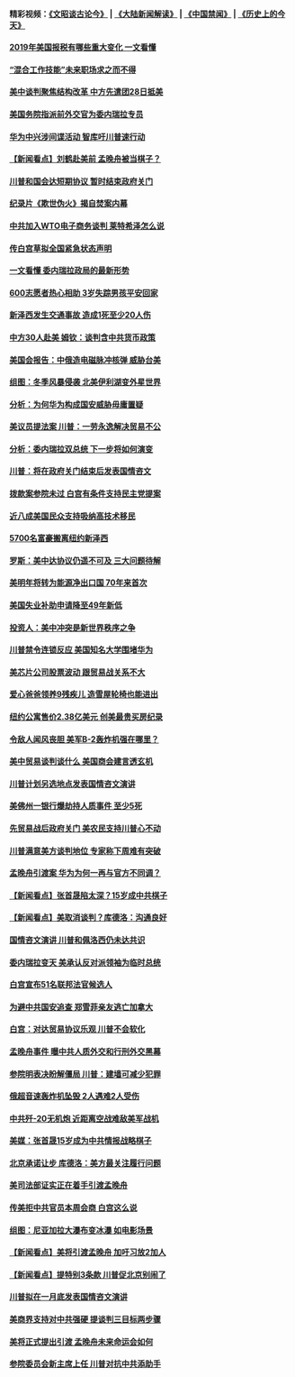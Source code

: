 #### 精彩视频：[《文昭谈古论今》](https://github.com/gfw-breaker/wenzhao/blob/master/README.md?t=01262130) | [《大陆新闻解读》](https://github.com/gfw-breaker/ntdtv-comedy/blob/master/README.md?t=01262130) | [《中国禁闻》](https://github.com/gfw-breaker/ntdtv-news/blob/master/README.md?t=01262130) | [《历史上的今天》](https://github.com/gfw-breaker/today-in-history/blob/master/README.md?t=01262130) 

#### [2019年美国报税有哪些重大变化 一文看懂](../pages/nsc412/n11004533.md?t=01262130) 

#### [“混合工作技能”未来职场求之而不得](../pages/nsc412/n11002310.md?t=01262130) 

#### [美中谈判聚焦结构改革 中方先遣团28日抵美](../pages/nsc412/n11003280.md?t=01262130) 

#### [美国务院指派前外交官为委内瑞拉专员](../pages/nsc412/n11002915.md?t=01262130) 

#### [华为中兴涉间谍活动 智库吁川普速行动](../pages/nsc412/n11002224.md?t=01262130) 

#### [【新闻看点】刘鹤赴美前 孟晚舟被当棋子？](../pages/nsc412/n11002303.md?t=01262130) 

#### [川普和国会达短期协议 暂时结束政府关门](../pages/nsc412/n11002604.md?t=01262130) 

#### [纪录片《欺世伪火》揭自焚案内幕](../pages/nsc412/n11002664.md?t=01262130) 

#### [中共加入WTO电子商务谈判 莱特希泽怎么说](../pages/nsc412/n11002384.md?t=01262130) 

#### [传白宫草拟全国紧急状态声明](../pages/nsc412/n11002553.md?t=01262130) 

#### [一文看懂 委内瑞拉政局的最新形势](../pages/nsc412/n11002529.md?t=01262130) 

#### [600志愿者热心相助 3岁失踪男孩平安回家](../pages/nsc412/n11001829.md?t=01262130) 

#### [新泽西发生交通事故 造成1死至少20人伤](../pages/nsc412/n11001578.md?t=01262130) 

#### [中方30人赴美 姆钦：谈判含中共货币政策](../pages/nsc412/n11000480.md?t=01262130) 

#### [美国会报告：中俄造电磁脉冲核弹 威胁台美](../pages/nsc412/n11001011.md?t=01262130) 

#### [组图：冬季风暴侵袭 北美伊利湖变外星世界](../pages/nsc412/n11000660.md?t=01262130) 

#### [分析：为何华为构成国安威胁毋庸置疑](../pages/nsc412/n10999862.md?t=01262130) 

#### [美议员提法案 川普：一劳永逸解决贸易不公](../pages/nsc412/n11000269.md?t=01262130) 

#### [分析：委内瑞拉双总统 下一步将如何演变](../pages/nsc412/n10999629.md?t=01262130) 

#### [川普：将在政府关门结束后发表国情咨文](../pages/nsc412/n11000030.md?t=01262130) 

#### [拨款案参院未过 白宫有条件支持民主党提案](../pages/nsc412/n10999946.md?t=01262130) 

#### [近八成美国民众支持吸纳高技术移民](../pages/nsc412/n10999709.md?t=01262130) 

#### [5700名富豪搬离纽约新泽西](../pages/nsc412/n10999915.md?t=01262130) 

#### [罗斯：美中达协议仍遥不可及 三大问题待解](../pages/nsc412/n10999637.md?t=01262130) 

#### [美明年将转为能源净出口国 70年来首次](../pages/nsc412/n10999710.md?t=01262130) 

#### [美国失业补助申请降至49年新低](../pages/nsc412/n10999698.md?t=01262130) 

#### [投资人：美中冲突是新世界秩序之争](../pages/nsc412/n10999607.md?t=01262130) 

#### [川普禁令连锁反应 美国知名大学围堵华为](../pages/nsc412/n10999500.md?t=01262130) 

#### [美芯片公司股票波动 跟贸易战关系不大](../pages/nsc412/n10999476.md?t=01262130) 

#### [爱心爸爸领养9残疾儿 造雪屋轮椅也能进出](../pages/nsc412/n10999179.md?t=01262130) 

#### [纽约公寓售价2.38亿美元 创美最贵买房纪录](../pages/nsc412/n10998973.md?t=01262130) 

#### [令敌人闻风丧胆 美军B-2轰炸机强在哪里？](../pages/nsc412/n10998237.md?t=01262130) 

#### [美中贸易谈判谈什么 美国商会建言透玄机](../pages/nsc412/n10997587.md?t=01262130) 

#### [川普计划另选地点发表国情咨文演讲](../pages/nsc412/n10997316.md?t=01262130) 

#### [美佛州一银行爆劫持人质事件 至少5死](../pages/nsc412/n10997282.md?t=01262130) 

#### [先贸易战后政府关门 美农民支持川普心不动](../pages/nsc412/n10997328.md?t=01262130) 

#### [川普满意美方谈判地位 专家称下周难有突破](../pages/nsc412/n10997361.md?t=01262130) 

#### [孟晚舟引渡案 华为为何一再与官方不同调？](../pages/nsc412/n10996914.md?t=01262130) 

#### [【新闻看点】张首晟陷太深？15岁成中共棋子](../pages/nsc412/n10997054.md?t=01262130) 

#### [【新闻看点】美取消谈判？库德洛：沟通良好](../pages/nsc412/n10997053.md?t=01262130) 

#### [国情咨文演讲 川普和佩洛西仍未达共识](../pages/nsc412/n10997243.md?t=01262130) 

#### [委内瑞拉变天 美承认反对派领袖为临时总统](../pages/nsc412/n10997224.md?t=01262130) 

#### [白宫宣布51名联邦法官候选人](../pages/nsc412/n10997228.md?t=01262130) 

#### [为避中共国安追查 郑雪菲亲友逃亡加拿大](../pages/nsc412/n10997240.md?t=01262130) 

#### [白宫：对达贸易协议乐观 川普不会软化](../pages/nsc412/n10997065.md?t=01262130) 

#### [孟晚舟事件 曝中共人质外交和行刑外交黑幕](../pages/nsc412/n10996956.md?t=01262130) 

#### [参院明表决盼解僵局 川普：建墙可减少犯罪](../pages/nsc412/n10996879.md?t=01262130) 

#### [俄超音速轰炸机坠毁 2人遇难2人受伤](../pages/nsc412/n10996464.md?t=01262130) 

#### [中共歼-20无机炮 近距离空战难敌美军战机](../pages/nsc412/n10996027.md?t=01262130) 

#### [美媒：张首晟15岁成为中共情报战略棋子](../pages/nsc412/n10995635.md?t=01262130) 

#### [北京承诺让步 库德洛：美方最关注履行问题](../pages/nsc412/n10995077.md?t=01262130) 

#### [美司法部证实正在着手引渡孟晚舟](../pages/nsc412/n10994658.md?t=01262130) 

#### [传美拒中共官员本周会商 白宫这么说](../pages/nsc412/n10994793.md?t=01262130) 

#### [组图：尼亚加拉大瀑布变冰瀑 如电影场景](../pages/nsc412/n10994753.md?t=01262130) 

#### [【新闻看点】美将引渡孟晚舟 加吁习放2加人](../pages/nsc412/n10994437.md?t=01262130) 

#### [【新闻看点】提特别3条款 川普促北京别闹了](../pages/nsc412/n10994438.md?t=01262130) 

#### [川普拟在一月底发表国情咨文演讲](../pages/nsc412/n10994722.md?t=01262130) 

#### [美商界支持对中共强硬 提谈判三目标两步骤](../pages/nsc412/n10994389.md?t=01262130) 

#### [美将正式提出引渡 孟晚舟未来命运会如何](../pages/nsc412/n10994576.md?t=01262130) 

#### [参院委员会新主席上任 川普对抗中共添助手](../pages/nsc412/n10994600.md?t=01262130) 

